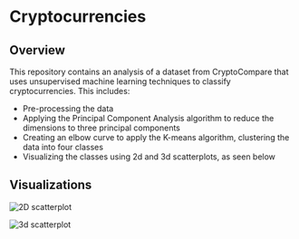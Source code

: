# Cryptocurrencies

## Overview

This repository contains an analysis of a dataset from CryptoCompare that uses unsupervised machine learning techniques to classify cryptocurrencies. This includes:

- Pre-processing the data
- Applying the Principal Component Analysis algorithm to reduce the dimensions to three principal components
- Creating an elbow curve to apply the K-means algorithm, clustering the data into four classes
- Visualizing the classes using 2d and 3d scatterplots, as seen below

## Visualizations

![2D scatterplot](Images/scatter2d.png.png)

![3d scatterplot](Images/scatter3d.png.png)
